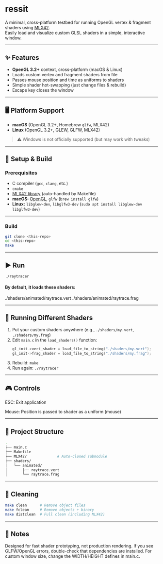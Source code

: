 # ressit

A minimal, cross-platform testbed for running OpenGL vertex & fragment shaders using [MLX42](https://github.com/codam-coding-college/MLX42).  
Easily load and visualize custom GLSL shaders in a simple, interactive window.

---

## ✨ Features

- **OpenGL 3.2+** context, cross-platform (macOS & Linux)
- Loads custom vertex and fragment shaders from file
- Passes mouse position and time as uniforms to shaders
- Simple shader hot-swapping (just change files & rebuild)
- Escape key closes the window

---

## 🖥️ Platform Support

- **macOS** (OpenGL 3.2+, Homebrew `glfw`, MLX42)
- **Linux** (OpenGL 3.2+, GLEW, GLFW, MLX42)

> ⚠️ Windows is not officially supported (but may work with tweaks)

---

## 🚀 Setup & Build

### Prerequisites

- C compiler (`gcc`, `clang`, etc.)
- `cmake`
- [MLX42 library](https://github.com/codam-coding-college/MLX42) (auto-handled by Makefile)
- **macOS:** [OpenGL](https://developer.apple.com/opengl/), `glfw` (`brew install glfw`)
- **Linux:** `libglew-dev`, `libglfw3-dev` (`sudo apt install libglew-dev libglfw3-dev`)

---

### Build

```bash
git clone <this-repo>
cd <this-repo>
make
```
---

## ▶️ Run
```bash
./raytracer
```

#### By default, it loads these shaders:

./shaders/animated/raytrace.vert
./shaders/animated/raytrace.frag

---

## 🔄 Running Different Shaders

1. Put your custom shaders anywhere (e.g., `./shaders/my.vert`, `./shaders/my.frag`)
2. Edit `main.c` in the `load_shaders()` function:
   ```c
   gl_init->vert_shader = load_file_to_string("./shaders/my.vert");
   gl_init->frag_shader = load_file_to_string("./shaders/my.frag");
   ```
3. Rebuild: `make`
4. Run again: `./raytracer`

---

## 🎮 Controls

ESC: Exit application

Mouse: Position is passed to shader as a uniform (mouse)

---

## 📁 Project Structure
``` bash
.
├── main.c
├── Makefile
├── MLX42/              # Auto-cloned submodule
├── shaders/
│   └── animated/
│       ├── raytrace.vert
│       └── raytrace.frag
```
---

## 🧹 Cleaning

``` bash
make clean      # Remove object files
make fclean     # Remove objects + binary
make distclean  # Full clean (including MLX42)
```
---

## 📝 Notes
Designed for fast shader prototyping, not production rendering.
If you see GLFW/OpenGL errors, double-check that dependencies are installed.
For custom window size, change the WIDTH/HEIGHT defines in main.c.

